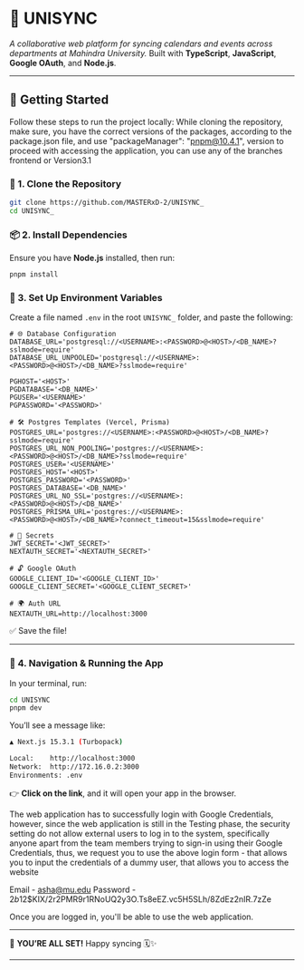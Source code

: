 # 🧭 UNISYNC

*A collaborative web platform for syncing calendars and events across departments at Mahindra University.*
Built with **TypeScript**, **JavaScript**, **Google OAuth**, and **Node.js**.

---

## 🚀 Getting Started

Follow these steps to run the project locally:
While cloning the repository, make sure, you have the correct versions of the packages, according to the package.json file, and use "packageManager": "pnpm@10.4.1", version to proceed with accessing the application, you can use any of the branches frontend or Version3.1

### 🔁 1. Clone the Repository

```bash
git clone https://github.com/MASTERxD-2/UNISYNC_
cd UNISYNC_
```

### 📦 2. Install Dependencies

Ensure you have **Node.js** installed, then run:

```bash
pnpm install
```

### 🔐 3. Set Up Environment Variables

Create a file named `.env` in the root `UNISYNC_` folder, and paste the following:

```env
# 🌐 Database Configuration
DATABASE_URL='postgresql://<USERNAME>:<PASSWORD>@<HOST>/<DB_NAME>?sslmode=require'
DATABASE_URL_UNPOOLED='postgresql://<USERNAME>:<PASSWORD>@<HOST>/<DB_NAME>?sslmode=require'

PGHOST='<HOST>'
PGDATABASE='<DB_NAME>'
PGUSER='<USERNAME>'
PGPASSWORD='<PASSWORD>'

# 🛠️ Postgres Templates (Vercel, Prisma)
POSTGRES_URL='postgres://<USERNAME>:<PASSWORD>@<HOST>/<DB_NAME>?sslmode=require'
POSTGRES_URL_NON_POOLING='postgres://<USERNAME>:<PASSWORD>@<HOST>/<DB_NAME>?sslmode=require'
POSTGRES_USER='<USERNAME>'
POSTGRES_HOST='<HOST>'
POSTGRES_PASSWORD='<PASSWORD>'
POSTGRES_DATABASE='<DB_NAME>'
POSTGRES_URL_NO_SSL='postgres://<USERNAME>:<PASSWORD>@<HOST>/<DB_NAME>'
POSTGRES_PRISMA_URL='postgres://<USERNAME>:<PASSWORD>@<HOST>/<DB_NAME>?connect_timeout=15&sslmode=require'

# 🔑 Secrets
JWT_SECRET='<JWT_SECRET>'
NEXTAUTH_SECRET='<NEXTAUTH_SECRET>'

# 🔓 Google OAuth
GOOGLE_CLIENT_ID='<GOOGLE_CLIENT_ID>'
GOOGLE_CLIENT_SECRET='<GOOGLE_CLIENT_SECRET>'

# 🌍 Auth URL
NEXTAUTH_URL=http://localhost:3000
```

✅ Save the file!

---

### 🧭 4. Navigation & Running the App

In your terminal, run:

```bash
cd UNISYNC
pnpm dev
```

You’ll see a message like:

```bash
▲ Next.js 15.3.1 (Turbopack)

Local:    http://localhost:3000
Network:  http://172.16.0.2:3000
Environments: .env
```

👉 **Click on the link**, and it will open your app in the browser.

The web application has to successfully login with Google Credentials, however, since the web application is still in the Testing phase, the security setting do not allow external users to log in to the system, specifically anyone apart from the team members trying to sign-in using their Google Credentials, thus, we request you to use the above login form - that allows you to input the credentials of a dummy user, that allows you to access the website

 Email - asha@mu.edu
 Password - $2b$12$KIX/2r2PMR9r1RNoUQ2y3O.Ts8eEZ.vc5H5SLh/8ZdEz2nIR.7zZe

Once you are logged in, you'll be able to use the web application.


---

🎉 **YOU’RE ALL SET!**
Happy syncing 🗓️✨

---


